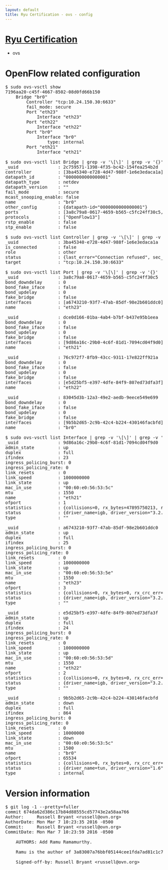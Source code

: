 ```yaml
---
layout: default
title: Ryu Certification - ovs - config
---
```

# [Ryu Certification](http://osrg.github.io/ryu/certification.html)
* ovs 

# OpenFlow related configuration
<pre>
$ sudo ovs-vsctl show
7196aa20-c45f-4667-8502-08d0fd66b150
    Bridge "br0"
        Controller "tcp:10.24.150.30:6633"
        fail_mode: secure
        Port "eth23"
            Interface "eth23"
        Port "eth22"
            Interface "eth22"
        Port "br0"
            Interface "br0"
                type: internal
        Port "eth21"
            Interface "eth21"

$ sudo ovs-vsctl list Bridge | grep -v '\[\]' | grep -v '{}'
_uuid               : 2c759571-1398-4f35-bc42-154fea254b2d
controller          : [3ba45340-e728-4d47-988f-1e6e3edaca1a]
datapath_id         : "0000000000000001"
datapath_type       : netdev
datapath_version    : "<built-in>"
fail_mode           : secure
mcast_snooping_enable: false
name                : "br0"
other_config        : {datapath-id="0000000000000001"}
ports               : [3a8c79a8-0617-4659-b565-c5fc24ff30c5, 76c972f7-8fb9-43cc-9311-17e822ff921a, 83045d3b-12a3-49e2-aedb-9eece549e699, dce0d166-01ba-4ab4-b7bf-b437e95b1eea]
protocols           : ["OpenFlow13"]
rstp_enable         : false
stp_enable          : false

$ sudo ovs-vsctl list Controller | grep -v '\[\]' | grep -v '{}'
_uuid               : 3ba45340-e728-4d47-988f-1e6e3edaca1a
is_connected        : false
role                : other
status              : {last_error="Connection refused", sec_since_connect="672", sec_since_disconnect="2", state=BACKOFF}
target              : "tcp:10.24.150.30:6633"

$ sudo ovs-vsctl list Port | grep -v '\[\]' | grep -v '{}'
_uuid               : 3a8c79a8-0617-4659-b565-c5fc24ff30c5
bond_downdelay      : 0
bond_fake_iface     : false
bond_updelay        : 0
fake_bridge         : false
interfaces          : [a6743210-93f7-47ab-85df-98e2b601ddc0]
name                : "eth23"

_uuid               : dce0d166-01ba-4ab4-b7bf-b437e95b1eea
bond_downdelay      : 0
bond_fake_iface     : false
bond_updelay        : 0
fake_bridge         : false
interfaces          : [9d86a16c-29b0-4c6f-81d1-7094cd04f9d0]
name                : "eth21"

_uuid               : 76c972f7-8fb9-43cc-9311-17e822ff921a
bond_downdelay      : 0
bond_fake_iface     : false
bond_updelay        : 0
fake_bridge         : false
interfaces          : [e5d25bf5-e397-4dfe-84f9-807ed73dfa3f]
name                : "eth22"

_uuid               : 83045d3b-12a3-49e2-aedb-9eece549e699
bond_downdelay      : 0
bond_fake_iface     : false
bond_updelay        : 0
fake_bridge         : false
interfaces          : [9b5b2d65-2c9b-42c4-b224-430146facbfd]
name                : "br0"

$ sudo ovs-vsctl list Interface | grep -v '\[\]' | grep -v '{}'
_uuid               : 9d86a16c-29b0-4c6f-81d1-7094cd04f9d0
admin_state         : up
duplex              : full
ifindex             : 23
ingress_policing_burst: 0
ingress_policing_rate: 0
link_resets         : 0
link_speed          : 1000000000
link_state          : up
mac_in_use          : "00:60:e0:56:53:5c"
mtu                 : 1550
name                : "eth21"
ofport              : 1
statistics          : {collisions=0, rx_bytes=47895750213, rx_crc_err=0, rx_dropped=0, rx_errors=0, rx_frame_err=0, rx_over_err=0, rx_packets=32011135, tx_bytes=0, tx_dropped=0, tx_errors=0, tx_packets=0}
status              : {driver_name=igb, driver_version="3.2.10-k", firmware_version="2.10-9"}
type                : ""

_uuid               : a6743210-93f7-47ab-85df-98e2b601ddc0
admin_state         : up
duplex              : full
ifindex             : 25
ingress_policing_burst: 0
ingress_policing_rate: 0
link_resets         : 0
link_speed          : 1000000000
link_state          : up
mac_in_use          : "00:60:e0:56:53:5e"
mtu                 : 1550
name                : "eth23"
ofport              : 3
statistics          : {collisions=0, rx_bytes=0, rx_crc_err=0, rx_dropped=0, rx_errors=0, rx_frame_err=0, rx_over_err=0, rx_packets=0, tx_bytes=10590709500, tx_dropped=0, tx_errors=0, tx_packets=7060473}
status              : {driver_name=igb, driver_version="3.2.10-k", firmware_version="2.10-9"}
type                : ""

_uuid               : e5d25bf5-e397-4dfe-84f9-807ed73dfa3f
admin_state         : up
duplex              : full
ifindex             : 24
ingress_policing_burst: 0
ingress_policing_rate: 0
link_resets         : 0
link_speed          : 1000000000
link_state          : up
mac_in_use          : "00:60:e0:56:53:5d"
mtu                 : 1550
name                : "eth22"
ofport              : 2
statistics          : {collisions=0, rx_bytes=0, rx_crc_err=0, rx_dropped=0, rx_errors=0, rx_frame_err=0, rx_over_err=0, rx_packets=0, tx_bytes=31753041323, tx_dropped=0, tx_errors=0, tx_packets=21205986}
status              : {driver_name=igb, driver_version="3.2.10-k", firmware_version="2.10-9"}
type                : ""

_uuid               : 9b5b2d65-2c9b-42c4-b224-430146facbfd
admin_state         : down
duplex              : full
ifindex             : 864
ingress_policing_burst: 0
ingress_policing_rate: 0
link_resets         : 0
link_speed          : 10000000
link_state          : down
mac_in_use          : "00:60:e0:56:53:5c"
mtu                 : 1500
name                : "br0"
ofport              : 65534
statistics          : {collisions=0, rx_bytes=0, rx_crc_err=0, rx_dropped=0, rx_errors=0, rx_frame_err=0, rx_over_err=0, rx_packets=0, tx_bytes=0, tx_dropped=0, tx_errors=0, tx_packets=0}
status              : {driver_name=tun, driver_version="1.6", firmware_version="N/A"}
type                : internal
</pre>

# Version information
<pre>
$ git log -1 --pretty=fuller
commit 674da62d386c17b84d88555cd57743e2a58aa766
Author:     Russell Bryant &lt;russell@ovn.org&gt;
AuthorDate: Mon Mar 7 10:23:35 2016 -0500
Commit:     Russell Bryant &lt;russell@ovn.org&gt;
CommitDate: Mon Mar 7 10:23:59 2016 -0500

    AUTHORS: Add Ramu Ramamurthy.
    
    Ramu is the author of 3a83007a76bbf05144cee1fda7ad81c1c717dca7.
    
    Signed-off-by: Russell Bryant &lt;russell@ovn.org&gt;
</pre>
